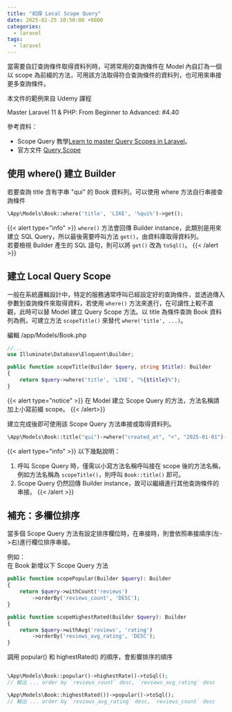 ```yaml
---
title: "初探 Local Scope Query"
date: 2025-02-25 10:50:00 +0800
categories: 
  - laravel
tags:
  - laravel
---
```


當需要自訂查詢條件取得資料列時，可將常用的查詢條件在 Model 內自訂為一個以 scope 為前綴的方法，可用該方法取得符合查詢條件的資料列，也可用來串接更多查詢條件。

本文件的範例來自 Udemy 課程

Master Laravel 11 & PHP: From Beginner to Advanced: \#4.40

參考資料：

- Scope Query 教學[Learn to master Query Scopes in Laravel](https://laravel-news.com/query-scopes)。
- 官方文件 [Query Scope](https://laravel.com/docs/11.x/eloquent#query-scopes)

## 使用 where() 建立 Builder

若要查詢 title 含有字串 "qui" 的 Book 資料列，可以使用 where 方法自行串接查詢條件

```php
\App\Models\Book::where('title', 'LIKE', '%qui%')->get();
```

{{< alert type="info" >}}
`where()` 方法會回傳 Builder instance，此類別是用來建立 SQL Query，所以最後需要呼叫方法 `get()`，由資料庫取得資料列。  
若要檢視 Builder 產生的 SQL 語句，則可以將 `get()` 改為 `toSql()`。
{{< /alert >}}

## 建立 Local Query Scope

一般在系統邏輯設計中，特定的服務通常呼叫已經設定好的查詢條件，並透過傳入參數到查詢條件來取得資料，若使用 `where()` 方法來進行，在可讀性上較不直觀，此時可以替 Model 建立 Query Scope 方法。以 title 為條件查詢 Book 資料列為例，可建立方法 `scopeTitle()` 來替代 `where('title', ...)`。

編輯 /app/Models/Book.php

```php
//...
use Illuminate\Database\Eloquent\Builder;

public function scopeTitle(Builder $query, string $title): Builder
{
    return $query->where('title', 'LIKE', "%{$title}%");
}

```

{{< alert type="notice" >}}
在 Model 建立 Scope Query 的方法，方法名稱請加上小寫前綴 scope。
{{< /alert>}}

建立完成後即可使用該 Scope Query 方法串接或取得資料列。

```php
\App\Models\Book::title("qui")->where("created_at", "<", "2025-01-01")->get();
```

{{< alert type="info" >}}
以下幾點說明：

1. 呼叫 Scope Query 時，僅需以小寫方法名稱呼叫接在 scope 後的方法名稱，例如方法名稱為 `scopeTitle()`，則呼叫 `Book::title()` 即可。
2. Scope Query 仍然回傳 Builder instance，故可以繼續進行其他查詢條件的串接。
{{< /alert >}}

## 補充：多欄位排序

當多個 Scope Query 方法有設定排序欄位時，在串接時，則會依照串接順序(左->右)進行欄位排序串接。

例如：  
在 Book 新增以下 Scope Query 方法

```php
public function scopePopular(Builder $query): Builder
{
    return $query->withCount('reviews')
        ->orderBy('reviews_count', 'DESC');
}

public function scopeHighestRated(Builder $query): Builder
{
    return $query->withAvg('reviews', 'rating')
        ->orderBy('reviews_avg_rating', 'DESC');
}

```

調用 popular() 和 highestRated() 的順序，會影響排序的順序

```php

\App\Models\Book::popular()->highestRate()->toSql();
// 輸出 ... order by `reviews_count` desc, `reviews_avg_rating` desc

\App\Models\Book::highestRated())->popular()->toSql();
// 輸出 ... order by `reviews_avg_rating` desc, `reviews_count` desc
```
